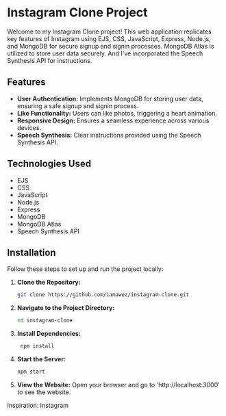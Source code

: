 # Instagram Clone Project

Welcome to my Instagram Clone project! This web application replicates key features of Instagram using EJS, CSS, JavaScript, Express, Node.js, and MongoDB for secure signup and signin processes. MongoDB Atlas is utilized to store user data securely. And I've incorporated the Speech Synthesis API for instructions.

## Features

- **User Authentication:** Implements MongoDB for storing user data, ensuring a safe signup and signin process.
- **Like Functionality:** Users can like photos, triggering a heart animation.
- **Responsive Design:** Ensures a seamless experience across various devices.
- **Speech Synthesis:** Clear instructions provided using the Speech Synthesis API.

## Technologies Used

- EJS
- CSS
- JavaScript
- Node.js
- Express
- MongoDB
- MongoDB Atlas
- Speech Synthesis API

  

## Installation

Follow these steps to set up and run the project locally:

1. **Clone the Repository:**
   ```sh
   git clone https://github.com/iamawez/instagram-clone.git
   

2. **Navigate to the Project Directory:**
    ```sh
   cd instagram-clone

3. **Install Dependencies:**
    ```sh
     npm install
    
4. **Start the Server:**
   ```sh
   npm start
   
5. **View the Website:**
   Open your browser and go to 'http://localhost:3000' to see the website.





Inspiration: Instagram

